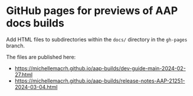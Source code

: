 # GitHub pages for previews of AAP docs builds

Add HTML files to subdirectories within the `docs/` directory in the `gh-pages` branch.

The files are published here:

* https://michellemacrh.github.io/aap-builds/dev-guide-main-2024-02-27.html
* https://michellemacrh.github.io/aap-builds/release-notes-AAP-21251-2024-03-04.html
